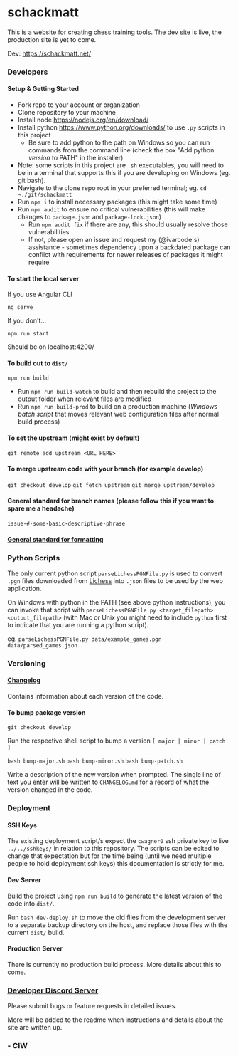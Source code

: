 # schackmatt

This is a website for creating chess training tools. The dev site is live, the production site is yet to come.

Dev: https://schackmatt.net/

### Developers

#### Setup & Getting Started

-   Fork repo to your account or organization
-   Clone repository to your machine
-   Install node https://nodejs.org/en/download/
-   Install python https://www.python.org/downloads/ to use `.py` scripts in this project
    -   Be sure to add python to the path on Windows so you can run commands from the command line (check the box "Add python _version_ to PATH" in the installer)
-   Note: some scripts in this project are `.sh` executables, you will need to be in a terminal that supports this if you are developing on Windows (eg. git bash).
-   Navigate to the clone repo root in your preferred terminal; eg. `cd ~./git/schackmatt`
-   Run `npm i` to install necessary packages (this might take some time)
-   Run `npm audit` to ensure no critical vulnerabilities (this will make changes to `package.json` and `package-lock.json`)
    -   Run `npm audit fix` if there are any, this should usually resolve those vulnerabilities
    -   If not, please open an issue and request my (@ivarcode's) assistance - sometimes dependency upon a backdated package can conflict with requirements for newer releases of packages it might require

#### To start the local server

If you use Angular CLI

`ng serve`

If you don't...

`npm run start`

Should be on localhost:4200/

#### To build out to `dist/`

`npm run build`

-   Run `npm run build-watch` to build and then rebuild the project to the output folder when relevant files are modified
-   Run `npm run build-prod` to build on a production machine (_Windows batch script_ that moves relevant web configuration files after normal build process)

#### To set the upstream (might exist by default)

`git remote add upstream <URL HERE>`

#### To merge upstream code with your branch (for example develop)

`git checkout develop`
`git fetch upstream`
`git merge upstream/develop`

#### General standard for branch names (please follow this if you want to spare me a headache)

`issue-#-some-basic-descriptive-phrase`

#### [General standard for formatting](https://github.com/ivarcode/schackmatt/blob/develop/JAVASCRIPT_GUIDELINES.md)

### Python Scripts

The only current python script `parseLichessPGNFile.py` is used to convert `.pgn` files downloaded from [Lichess](https://lichess.org/) into `.json` files to be used by the web application.

On Windows with python in the PATH (see above python instructions), you can invoke that script with `parseLichessPGNFile.py <target_filepath> <output_filepath>` (with Mac or Unix you might need to include `python` first to indicate that you are running a python script).

eg. `parseLichessPGNFile.py data/example_games.pgn data/parsed_games.json`

### Versioning

#### [Changelog](https://github.com/ivarcode/schackmatt/blob/develop/CHANGELOG.md)

Contains information about each version of the code.

#### To bump package version

`git checkout develop`

Run the respective shell script to bump a version `[ major | minor | patch ]`

`bash bump-major.sh`
`bash bump-minor.sh`
`bash bump-patch.sh`

Write a description of the new version when prompted. The single line of text you enter will be written to `CHANGELOG.md` for a record of what the version changed in the code.

### Deployment

#### SSH Keys

The existing deployment script/s expect the `cwagner0` ssh private key to live `../../sshkeys/` in relation to this repository. The scripts can be edited to change that expectation but for the time being (until we need multiple people to hold deployment ssh keys) this documentation is strictly for me.

#### Dev Server

Build the project using `npm run build` to generate the latest version of the code into `dist/`.

Run `bash dev-deploy.sh` to move the old files from the development server to a separate backup directory on the host, and replace those files with the current `dist/` build.

#### Production Server

There is currently no production build process. More details about this to come.

### [Developer Discord Server](https://discord.gg/uruXya4)

Please submit bugs or feature requests in detailed issues.

More will be added to the readme when instructions and details about the site are written up.

### - CIW
